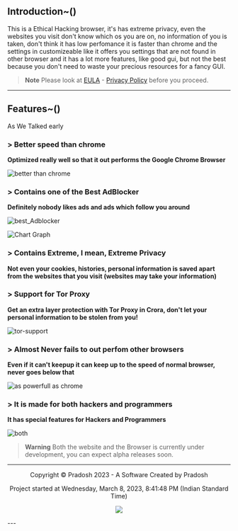 ## Introduction~()
This is a Ethical Hacking browser, it's has extreme privacy, even the websites you visit don't know which os you are on, no information of you is taken, don't think it has low perfomance it is faster than chrome and the settings in customizeable like it offers you settings that are not found in other browser and it has a lot more features, like good gui, but not the best because you don't need to waste your precious resources for a fancy GUI.

> **Note**
> Please look at [EULA](https://crora-browser.github.io/EULA) - [Privacy Policy](https://crora-browser.github.io/privacy_policy) before you proceed.

---

## Features~()
As We Talked early

### > Better speed than chrome

**Optimized really well so that it out performs the Google Chrome Browser**

![better than chrome](https://user-images.githubusercontent.com/69463173/229420414-9987a843-ddc4-4436-8865-d09ac13e8256.png)

### > Contains one of the Best AdBlocker

**Definitely nobody likes ads and ads which follow you around**

![best_Adblocker](https://user-images.githubusercontent.com/69463173/229422200-26ae6678-435f-4510-989c-cde8cb1e37dc.png)

![Chart Graph](https://user-images.githubusercontent.com/69463173/229422211-9b05edc6-4eb0-48fc-9627-715a6005b044.png)

### > Contains Extreme, I mean, Extreme Privacy

**Not even your cookies, histories, personal information is saved apart from the websites that you visit (websites may take your information)**

### > Support for Tor Proxy

**Get an extra layer protection with Tor Proxy in Crora, don't let your personal information to be stolen from you!**

![tor-support](https://user-images.githubusercontent.com/69463173/229423424-984eb532-7637-4231-8dd2-ec54c4fce3b4.png)

### > Almost Never fails to out perfom other browsers

**Even if it can't keepup it can keep up to the speed of normal browser, never goes below that**

![as powerfull as chrome](https://user-images.githubusercontent.com/69463173/229422703-26f52fe7-f087-4f95-8fb2-cc93b8ed1076.png)

### > It is made for both hackers and programmers

**It has special features for Hackers and Programmers**

![both](https://user-images.githubusercontent.com/69463173/229422876-0761928c-37d5-40d5-bf13-48a0442002a8.png)

> **Warning**
> Both the website and the Browser is currently under development, you can expect alpha releases soon.

---

<p align="center">
Copyright © Pradosh 2023 - A Software Created by Pradosh
</p>
<p align="center">
Project started at Wednesday, March 8, 2023, 8:41:48 PM (Indian Standard Time)
</p>
<p align="center">
<a href="https://hits.seeyoufarm.com"><img src="https://hits.seeyoufarm.com/api/count/incr/badge.svg?url=https%3A%2F%2Fcrora-browser.github.io&count_bg=%233498DB&title_bg=%23434343&icon=&icon_color=%23E7E7E7&title=Views&edge_flat=true"/></a>
</p>
---
